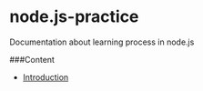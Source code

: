 node.js-practice
================

Documentation about learning process in node.js

###Content
* [Introduction](introduction.md)
